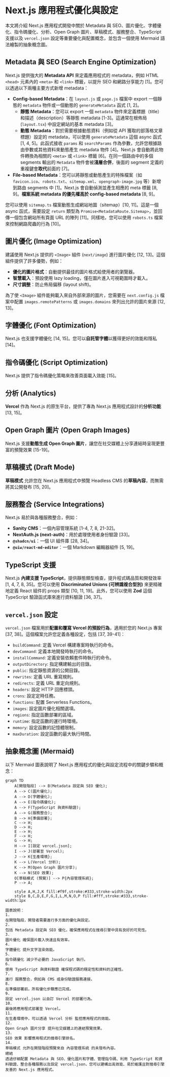 # Next.js 應用程式優化與設定

本文將介紹 Next.js 應用程式開發中關於 Metadata 與 SEO、圖片優化、字體優化、指令碼優化、分析、Open Graph 圖片、草稿模式、服務整合、TypeScript 支援以及 `vercel.json` 設定等重要優化與配置概念，並包含一個使用 Mermaid 語法繪製的抽象概念圖。

## Metadata 與 SEO (Search Engine Optimization)

Next.js 提供強大的 **Metadata API** 來定義應用程式的 metadata，例如 HTML `<head>` 元素內的 `<meta>` 和 `<link>` 標籤，以提升 SEO 和網路分享能力 [1]。您可以透過以下兩種主要方式新增 metadata：

- **Config-based Metadata**：在 `layout.js` 或 `page.js` 檔案中 export 一個靜態的 `metadata` 物件或一個動態的 `generateMetadata` 函式 [1, 2]。
  - **靜態 Metadata**：您可以 export 一個 `metadata` 物件來定義標題（title）和描述（description）等靜態 metadata [1-3]。這通常在根佈局 (`layout.tsx`) 中設定網站的基本 metadata [3]。
  - **動態 Metadata**：對於需要根據動態資料（例如從 API 獲取的部落格文章標題）設定的 metadata，可以使用 `generateMetadata` 這個 async 函式 [1, 4, 5]。此函式接收 `params` 和 `searchParams` 作為參數，允許您根據路由參數或其他資料來動態產生 metadata 物件 [4]。Next.js 會自動將此物件轉換為相關的 `<meta>` 或 `<link>` 標籤 [6]。在同一個路由中的多個 segments 輸出的 `Metadata` 物件會被**淺層合併**，後面的 segment 定義的重複鍵會**取代**前面的 [7]。
- **File-based Metadata**：您可以將靜態或動態產生的特殊檔案（如 `favicon.ico`、`robots.txt`、`sitemap.xml`、`opengraph-image.jpg` 等）新增到路由 segments 中 [1]。Next.js 會自動偵測並產生相應的 meta 標籤 [8, 9]。**檔案系統 metadata 的優先權高於 config-based metadata** [8, 9]。

您可以使用 `sitemap.ts` 檔案動態生成網站地圖（sitemap）[10, 11]。這是一個 async 函式，需要設定 `return` 類型為 `Promise<MetadataRoute.Sitemap>`，並回傳一個包含網站所有頁面 URL 的陣列 [11]。同樣地，您可以使用 `robots.ts` 檔案來控制網路爬蟲的行為 [10]。

## 圖片優化 (Image Optimization)

建議使用 Next.js 提供的 `<Image>` 組件 (`next/image`) 進行圖片優化 [12, 13]。這個組件提供了許多優勢，例如：

- **優化的圖片格式**：自動提供最佳的圖片格式給使用者的瀏覽器。
- **智慧載入**：預設使用 lazy loading，僅在圖片進入可視範圍時才載入。
- **尺寸調整**：防止佈局偏移 (layout shift)。

為了使 `<Image>` 組件能夠載入來自外部來源的圖片，您需要在 `next.config.js` 檔案中配置 `images.remotePatterns` 或 `images.domains` 來列出允許的圖片來源 [12, 13]。

## 字體優化 (Font Optimization)

Next.js 也支援字體優化 [14, 15]。您可以**自託管字體**以獲得更好的效能和隱私 [14]。

## 指令碼優化 (Script Optimization)

Next.js 提供了指令碼優化策略來改善頁面載入效能 [15]。

## 分析 (Analytics)

**Vercel** 作為 Next.js 的原生平台，提供了專為 Next.js 應用程式設計的**分析功能** [13, 15]。

## Open Graph 圖片 (Open Graph Images)

Next.js 支援**動態生成 Open Graph 圖片**，讓您在社交媒體上分享連結時呈現更豐富的預覽效果 [15-19]。

## 草稿模式 (Draft Mode)

**草稿模式** 允許您在 Next.js 應用程式中預覽 Headless CMS 的**草稿內容**，而無需將其公開發布 [15, 20]。

## 服務整合 (Service Integrations)

Next.js 易於與各種服務整合，例如：

- **Sanity CMS**：一個內容管理系統 [1-4, 7, 8, 21-32]。
- **NextAuth.js (next-auth)**：用於處理使用者身份驗證 [33]。
- **`@shadcn/ui`**：一個 UI 組件庫 [28, 34]。
- **`@uiw/react-md-editor`**：一個 Markdown 編輯器組件 [5, 19]。

## TypeScript 支援

Next.js **內建支援 TypeScript**，提供靜態類型檢查，提升程式碼品質和開發效率 [1, 4, 7, 8, 35]。您可以使用 **Discriminated Unions (可辨識複合型別)** 來更精確地定義 React 組件的 props 類型 [10, 11, 19]。此外，您可以使用 **Zod** 這個 TypeScript 驗證函式庫來進行資料驗證 [36, 37]。

## `vercel.json` 設定

`vercel.json` 檔案用於**配置和覆寫 Vercel 的預設行為**，適用於您的 Next.js 專案 [37, 38]。這個檔案允許您定義各種設定，包括 [37, 39-41]：

- `buildCommand`: 定義 Vercel 構建專案時執行的命令。
- `devCommand`: 定義本地開發時執行的命令。
- `installCommand`: 定義安裝依賴套件時執行的命令。
- `outputDirectory`: 指定構建輸出的目錄。
- `public`: 指定靜態資源的公開目錄。
- `rewrites`: 定義 URL 重寫規則。
- `redirects`: 定義 URL 重定向規則。
- `headers`: 設定 HTTP 回應標頭。
- `crons`: 設定定時任務。
- `functions`: 配置 Serverless Functions。
- `images`: 設定圖片優化相關選項。
- `regions`: 指定函數部署的區域。
- `runtime`: 指定函數的運行時環境。
- `memory`: 設定函數的記憶體限制。
- `maxDuration`: 設定函數的最大執行時間。

## 抽象概念圖 (Mermaid)

以下 Mermaid 圖表說明了 Next.js 應用程式的優化與設定流程中的關鍵步驟和概念：

```mermaid
graph TD
    A[開發階段] --> B(Metadata 設定與 SEO 優化);
    A --> C(圖片優化);
    A --> D(字體優化);
    A --> E(指令碼優化);
    A --> F(TypeScript 與資料驗證);
    A --> G(服務整合);
    B --> H{準備部署};
    C --> H;
    D --> H;
    E --> H;
    F --> H;
    G --> H;
    H --> I[設定 vercel.json];
    I --> J(部署至 Vercel);
    J --> K{生產環境};
    K --> L(Vercel 分析);
    K --> M(Open Graph 圖片分享);
    K --> N(SEO 效果);
    O[草稿模式 (預覽)] --> P{內容管理系統};
    P --> A;

    style A,H,J,K fill:#f9f,stroke:#333,stroke-width:2px
    style B,C,D,E,F,G,I,L,M,N,O,P fill:#fff,stroke:#333,stroke-width:1px

圖表說明：
1.
在開發階段，開發者需要進行多方面的優化與設定。
2.
包括 Metadata 設定與 SEO 優化，確保應用程式在搜尋引擎中具有良好的可見性。
3.
圖片優化 確保圖片載入快速且有效率。
4.
字體優化 提升文字渲染效能。
5.
指令碼優化 減少不必要的 JavaScript 執行。
6.
使用 TypeScript 與資料驗證 確保程式碼的穩定性和資料的正確性。
7.
進行 服務整合，例如與 CMS 或身份驗證服務連接。
8.
在準備部署前，所有優化步驟應已完成。
9.
設定 vercel.json 以自訂 Vercel 的部署行為。
10.
最後將應用程式部署至 Vercel。
11.
在生產環境中，可以透過 Vercel 分析 監控應用程式的效能。
12.
Open Graph 圖片分享 提升社交媒體上的連結預覽效果。
13.
SEO 效果 影響應用程式的搜尋引擎排名。
14.
草稿模式 允許在開發階段預覽來自 內容管理系統 的未發布內容。
總結
透過仔細配置 Metadata 與 SEO、優化圖片和字體、管理指令碼、利用 TypeScript 和資料驗證、整合各種服務以及設定 vercel.json，您可以建構出高效能、易於維護且對搜尋引擎友善的 Next.js 應用程式。
```
